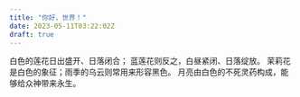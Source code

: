 ```yaml
---
title: "你好，世界！"
date: 2023-05-11T03:22:02Z
draft: true
---
```


白色的莲花日出盛开、日落闭合；
蓝莲花则反之，白昼紧闭、日落绽放。
茉莉花是白色的象征；雨季的乌云则常用来形容黑色。
月亮由白色的不死灵药构成，能够给众神带来永生。

